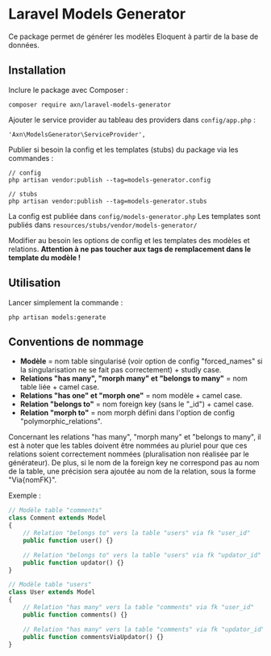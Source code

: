 # Laravel Models Generator

Ce package permet de générer les modèles Eloquent à partir de la base de données.

## Installation

Inclure le package avec Composer :

```
composer require axn/laravel-models-generator
```

Ajouter le service provider au tableau des providers dans `config/app.php` :

```
'Axn\ModelsGenerator\ServiceProvider',
```

Publier si besoin la config et les templates (stubs) du package via les commandes :

```
// config
php artisan vendor:publish --tag=models-generator.config

// stubs
php artisan vendor:publish --tag=models-generator.stubs
```

La config est publiée dans `config/models-generator.php`
Les templates sont publiés dans `resources/stubs/vendor/models-generator/`

Modifier au besoin les options de config et les templates des modèles et relations.
**Attention à ne pas toucher aux tags de remplacement dans le template du modèle !**

## Utilisation

Lancer simplement la commande :

```
php artisan models:generate
```

## Conventions de nommage

- **Modèle** = nom table singularisé (voir option de config "forced_names" si la singularisation
  ne se fait pas correctement) + studly case.
- **Relations "has many", "morph many" et "belongs to many"** = nom table liée + camel case.
- **Relations "has one" et "morph one"** = nom modèle + camel case.
- **Relation "belongs to"** = nom foreign key (sans le "_id") + camel case.
- **Relation "morph to"** = nom morph défini dans l'option de config "polymorphic_relations".

Concernant les relations "has many", "morph many" et "belongs to many", il est à noter
que les tables doivent être nommées au pluriel pour que ces relations soient correctement
nommées (pluralisation non réalisée par le générateur). De plus, si le nom de la foreign key
ne correspond pas au nom de la table, une précision sera ajoutée au nom de la relation, sous
la forme "Via{nomFK}".

Exemple :

```php
// Modèle table "comments"
class Comment extends Model
{
    // Relation "belongs to" vers la table "users" via fk "user_id"
    public function user() {}

    // Relation "belongs to" vers la table "users" via fk "updator_id"
    public function updator() {}
}

// Modèle table "users"
class User extends Model
{
    // Relation "has many" vers la table "comments" via fk "user_id"
    public function comments() {}

    // Relation "has many" vers la table "comments" via fk "updator_id"
    public function commentsViaUpdator() {}
}
```
